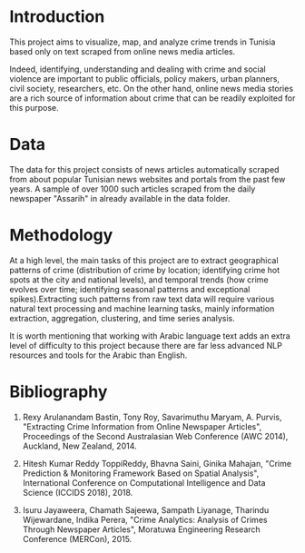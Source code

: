 # Introduction

This project aims to visualize, map, and analyze crime trends in Tunisia based only on text scraped from online news media articles. 

Indeed, identifying, understanding and dealing with crime and social violence are important to public officials, policy makers, urban planners, civil society, researchers, etc.  On the other hand, online news media stories are a rich source of information about crime that can be readily exploited for this purpose.


# Data

The data for this project consists of news articles automatically scraped from about popular Tunisian news websites and portals from the past few years. A sample of over 1000 such articles scraped from the daily newspaper "Assarih" in already available in the data folder.


# Methodology

At a high level, the main tasks of this project are to extract geographical patterns of crime (distribution of crime by location; 
identifying crime hot spots at the city and national levels), and temporal trends (how crime evolves over time; identifying seasonal 
patterns and exceptional spikes).Extracting such patterns from raw text data will require various natural text processing and machine 
learning tasks, mainly information extraction, aggregation, clustering, and time series analysis.

It is worth mentioning that working with Arabic language text adds an extra level of difficulty to this project because there are far 
less advanced NLP resources and tools for the Arabic than English.

# Bibliography

1. Rexy Arulanandam Bastin, Tony Roy, Savarimuthu Maryam, A. Purvis, "Extracting Crime Information from Online Newspaper Articles", Proceedings of the Second Australasian Web Conference (AWC 2014), Auckland, New Zealand, 2014.

2. Hitesh Kumar Reddy ToppiReddy, Bhavna Saini, Ginika Mahajan, "Crime Prediction & Monitoring Framework Based on Spatial Analysis", International Conference on Computational Intelligence and Data Science (ICCIDS 2018), 2018.

3. Isuru Jayaweera, Chamath Sajeewa, Sampath Liyanage, Tharindu Wijewardane, Indika Perera, "Crime Analytics: Analysis of Crimes Through Newspaper Articles", Moratuwa Engineering Research Conference (MERCon), 2015.

